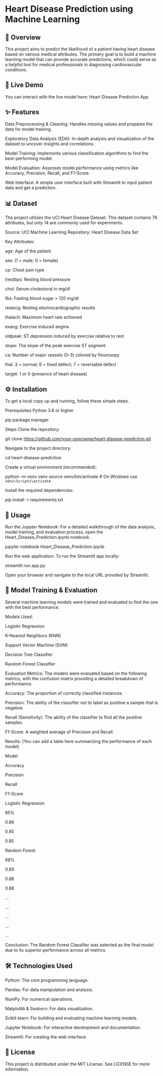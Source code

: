 # Heart Disease Prediction using Machine Learning

## 📖 Overview
This project aims to predict the likelihood of a patient having heart disease based on various medical attributes. The primary goal is to build a machine learning model that can provide accurate predictions, which could serve as a helpful tool for medical professionals in diagnosing cardiovascular conditions.

## 🚀 Live Demo
You can interact with the live model here:
Heart Disease Prediction App

## ✨ Features
Data Preprocessing & Cleaning: Handles missing values and prepares the data for model training.

Exploratory Data Analysis (EDA): In-depth analysis and visualization of the dataset to uncover insights and correlations.

Model Training: Implements various classification algorithms to find the best-performing model.

Model Evaluation: Assesses model performance using metrics like Accuracy, Precision, Recall, and F1-Score.

Web Interface: A simple user interface built with Streamlit to input patient data and get a prediction.

## 📊 Dataset
The project utilizes the UCI Heart Disease Dataset. This dataset contains 76 attributes, but only 14 are commonly used for experiments.

Source: UCI Machine Learning Repository: Heart Disease Data Set

Key Attributes:

age: Age of the patient

sex: (1 = male; 0 = female)

cp: Chest pain type

trestbps: Resting blood pressure

chol: Serum cholestoral in mg/dl

fbs: Fasting blood sugar > 120 mg/dl

restecg: Resting electrocardiographic results

thalach: Maximum heart rate achieved

exang: Exercise induced angina

oldpeak: ST depression induced by exercise relative to rest

slope: The slope of the peak exercise ST segment

ca: Number of major vessels (0-3) colored by flourosopy

thal: 3 = normal; 6 = fixed defect; 7 = reversable defect

target: 1 or 0 (presence of heart disease)

## ⚙️ Installation
To get a local copy up and running, follow these simple steps.

Prerequisites
Python 3.8 or higher

pip package manager

Steps
Clone the repository:

git clone https://github.com/your-username/heart-disease-prediction.git

Navigate to the project directory:

cd heart-disease-prediction

Create a virtual environment (recommended):

python -m venv venv
source venv/bin/activate  # On Windows use `venv\Scripts\activate`

Install the required dependencies:

pip install -r requirements.txt

## 🚀 Usage
Run the Jupyter Notebook:
For a detailed walkthrough of the data analysis, model training, and evaluation process, open the Heart_Disease_Prediction.ipynb notebook.

jupyter notebook Heart_Disease_Prediction.ipynb

Run the web application:
To run the Streamlit app locally:

streamlit run app.py

Open your browser and navigate to the local URL provided by Streamlit.

## 🤖 Model Training & Evaluation
Several machine learning models were trained and evaluated to find the one with the best performance.

Models Used:

Logistic Regression

K-Nearest Neighbors (KNN)

Support Vector Machine (SVM)

Decision Tree Classifier

Random Forest Classifier

Evaluation Metrics:
The models were evaluated based on the following metrics, with the confusion matrix providing a detailed breakdown of performance.

Accuracy: The proportion of correctly classified instances.

Precision: The ability of the classifier not to label as positive a sample that is negative.

Recall (Sensitivity): The ability of the classifier to find all the positive samples.

F1-Score: A weighted average of Precision and Recall.

Results:
(You can add a table here summarizing the performance of each model)

Model

Accuracy

Precision

Recall

F1-Score

Logistic Regression

85%

0.86

0.85

0.85

Random Forest

88%

0.89

0.88

0.88

...

...

...

...

...

Conclusion: The Random Forest Classifier was selected as the final model due to its superior performance across all metrics.

## 🛠️ Technologies Used
Python: The core programming language.

Pandas: For data manipulation and analysis.

NumPy: For numerical operations.

Matplotlib & Seaborn: For data visualization.

Scikit-learn: For building and evaluating machine learning models.

Jupyter Notebook: For interactive development and documentation.

Streamlit: For creating the web interface.


## 📄 License
This project is distributed under the MIT License. See LICENSE for more information.

